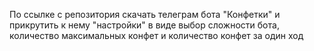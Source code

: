 По ссылке с репозитория скачать телеграм бота "Конфетки" и прикрутить к нему "настройки" в виде выбор сложности бота, количество максимальных конфет и количество конфет за один ход
